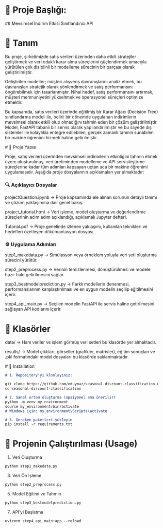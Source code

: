 # 📌 Proje Başlığı: 
## Mevsimsel İndirim Etkisi Sınıflandırıcı API

# 📝 Tanım  

Bu proje, şirketimizde satış verileri üzerinden daha etkili stratejiler geliştirmek ve veri odaklı karar alma süreçlerini güçlendirmek amacıyla yürütülen çok disiplinli bir modelleme sürecinin bir parçası olarak geliştirilmiştir.

Geliştirilen modeller; müşteri alışveriş davranışlarını analiz etmek, bu davranışları stratejik olarak yönlendirmek ve satış performansını öngörebilmek için tasarlanmıştır. Nihai hedef, satış performansını artırmak, müşteri memnuniyetini yükseltmek ve operasyonel süreçleri optimize etmektir.

Bu kapsamda, satış verileri üzerinde eğitilmiş bir Karar Ağacı (Decision Tree) sınıflandırma modeli ile, belirli bir dönemde uygulanan indirimlerin mevsimsel olarak etkili olup olmadığını tahmin eden bir çözüm geliştirilmiştir. Model, FastAPI tabanlı bir servis olarak yapılandırılmıştır ve bu sayede dış sistemler ile kolaylıkla entegre edilebilen, gerçek zamanlı tahmin sunabilen bir makine öğrenimi hizmeti haline getirilmiştir.


# 📂 Proje Yapısı

Proje, satış verileri üzerinden mevsimsel indirimlerin etkinliğini tahmin etmek üzere oluşturulmuş, veri üretiminden modelleme ve API servisleştirme süreçlerine kadar tüm adımları kapsayan uçtan uca bir makine öğrenimi uygulamasıdır. Aşağıda proje dosyalarının açıklamaları yer almaktadır:

### 🔍 Açıklayıcı Dosyalar
projectQuestion.ipynb
 → Proje kapsamında ele alınan sorunun detaylı tanımı ve çözüm yaklaşımına dair genel bakış.


project_tutorial.html
 → Veri işleme, model oluşturma ve değerlendirme süreçlerinin adım adım açıklandığı, açıklamalı Jupyter defteri.


Tutorial.pdf
 → Proje genelinde izlenen yaklaşımı, kullanılan teknikleri ve hedefleri özetleyen dökümantasyon dosyası.



### ⚙️ Uygulama Adımları
step1_makedata.py
 → Simülasyon veya örneklem yoluyla veri seti oluşturma sürecini yürütür.


step2_preprocess.py
 → Verinin temizlenmesi, dönüştürülmesi ve modele hazır hale getirilmesini sağlar.


step3_bestmodelprediction.py
 → Farklı modellerin denenmesi, performanslarının karşılaştırılması ve en uygun modelin seçilip eğitilmesini içerir.


step4_api_main.py
 → Seçilen modelin FastAPI ile servis haline getirilmesini sağlayan API kodlarını içerir.

 #  📂 Klasörler
 
data/
 → Ham veriler ve işlem görmüş veri setleri bu klasörde yer almaktadır.

results/
 → Model çıktıları, görseller (grafikler, matrisler), eğitim sonuçları ve .pkl formatındaki model dosyaları bu klasörde saklanmaktadır.

 # 🧪 Installation
 ```markdown
 # 1. Repository'yi klonlayınız:

git clone https://github.com/eduymaz/seasonal-discount-classification.git
cd seasonal-discount-classification

# 2. Sanal ortam oluşturma (opsiyonel ama önerilir)
python -m venv my_environment
source my_environment/bin/activate  
# Windows için: my_environment\Scripts\activate

# 3. Gereken paketleri yükleyin
pip install -r requirements.txt
```

# 🚀 Projenin Çalıştırılması (Usage)

1. Veri Oluşturma
```markdown
python step1_makedata.py
```
3. Veri Ön İşleme
```markdown
python step2_preprocess.py
```
5. Model Eğitimi ve Tahmin
```markdown
python step3_bestmodelprediction.py
```
7. API'yi Başlatma
```markdown
uvicorn step4_api_main:app --reload
```

 



 
